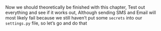 Now we should theoretically be finished with this chapter, Test out everything and see if it works out, Although sending SMS and Email will most likely fail because we still haven’t put some `secrets` into our `settings.py` file, so let’s go and do that
